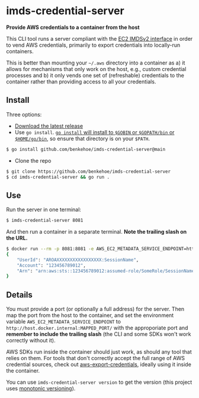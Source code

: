 # imds-credential-server
**Provide AWS credentials to a container from the host**

This CLI tool runs a server compliant with the [EC2 IMDSv2 interface](https://docs.aws.amazon.com/AWSEC2/latest/UserGuide/configuring-instance-metadata-service.html) in order to vend AWS credentials, primarily to export credentials into locally-run containers.

This is better than mounting your `~/.aws` directory into a container as a) it allows for mechanisms that only work on the host, e.g., custom credential processes and b) it only vends one set of (refreshable) credentials to the container rather than providing access to all your credentials.

## Install
Three options:
* [Download the latest release](https://github.com/benkehoe/imds-credential-server/releases)
* Use `go install`. [`go install` will install to `$GOBIN` or `$GOPATH/bin` or `$HOME/go/bin`](https://pkg.go.dev/cmd/go#hdr-Compile_and_install_packages_and_dependencies), so ensure that directory is on your `$PATH`.
```bash
$ go install github.com/benkehoe/imds-credential-server@main
```
* Clone the repo
```bash
$ git clone https://github.com/benkehoe/imds-credential-server
$ cd imds-credential-server && go run .
```



## Use
Run the server in one terminal:

```bash
$ imds-credential-server 8081
```

And then run a container in a separate terminal. **Note the trailing slash on the URL.**
```bash
$ docker run --rm -p 8081:8081 -e AWS_EC2_METADATA_SERVICE_ENDPOINT=http://host.docker.internal:8081/ amazon/aws-cli sts get-caller-identity
{
    "UserId": "AROAXXXXXXXXXXXXXXXXX:SessionName",
    "Account": "123456789012",
    "Arn": "arn:aws:sts::123456789012:assumed-role/SomeRole/SessionName"
}
```

## Details

You must provide a port (or optionally a full address) for the server.
Then map the port from the host to the container, and set the environment variable `AWS_EC2_METADATA_SERVICE_ENDPOINT` to `http://host.docker.internal:MAPPED_PORT/` with the approporiate port and **remember to include the trailing slash** (the CLI and some SDKs won't work correctly without it).

AWS SDKs run inside the container should just work, as should any tool that relies on them.
For tools that don't correctly accept the full range of AWS credential sources, check out [aws-export-credentials](https://github.com/benkehoe/aws-export-credentials), ideally using it inside the container.

You can use `imds-credential-server version` to get the version (this project uses [monotonic versioning](http://blog.appliedcompscilab.com/monotonic_versioning_manifesto/)).
